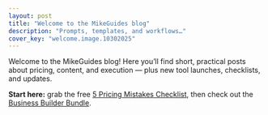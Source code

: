 ```yaml
---
layout: post
title: "Welcome to the MikeGuides blog"
description: "Prompts, templates, and workflows…"
cover_key: "welcome.image.10302025"
---
```


Welcome to the MikeGuides blog! Here you’ll find short, practical posts about pricing, content, and execution — plus new tool launches, checklists, and updates.

**Start here:** grab the free [5 Pricing Mistakes Checklist](https://mikeguides8.gumroad.com/l/pricing-mistakes-checklist), then check out the [Business Builder Bundle](https://mikeguides.co/bundle).

